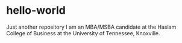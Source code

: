 # hello-world
Just another repository
I am an MBA/MSBA candidate at the Haslam College of Business at the University of Tennessee, Knoxville.
